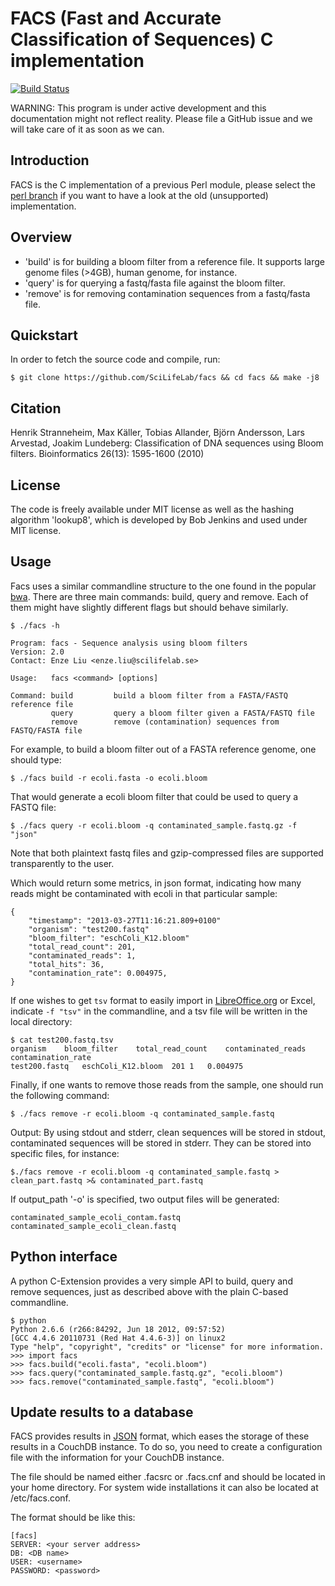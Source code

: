 FACS (Fast and Accurate Classification of Sequences) C implementation
======================================================================

[![Build Status](https://travis-ci.org/SciLifeLab/facs.png?branch=master)](https://travis-ci.org/SciLifeLab/facs)

WARNING: This program is under active development and this documentation might not reflect reality.
Please file a GitHub issue and we will take care of it as soon as we can.

Introduction
------------

FACS is the C implementation of a previous Perl module, please select the
<a href="https://github.com/SciLifeLab/facs/tree/perl">perl branch</a> if
you want to have a look at the old (unsupported) implementation.

Overview
--------

* 'build' is for building a bloom filter from a reference file.
It supports large genome files (>4GB), human genome, for instance.
* 'query' is for querying a fastq/fasta file against the bloom filter.
* 'remove' is for removing contamination sequences from a fastq/fasta file.


Quickstart
----------

In order to fetch the source code and compile, run:

```
$ git clone https://github.com/SciLifeLab/facs && cd facs && make -j8
```


Citation
----------

Henrik Stranneheim, Max Käller, Tobias Allander, Björn Andersson, Lars Arvestad, Joakim Lundeberg: Classification of DNA sequences using Bloom filters. Bioinformatics 26(13): 1595-1600 (2010)


License
----------

The code is freely available under MIT license as well as the hashing algorithm 'lookup8', which is developed by Bob Jenkins and used under MIT license.

Usage
------

Facs uses a similar commandline structure to the one found in the popular <a href="https://github.com/lh3/bwa">bwa</a>.
There are three main commands: build, query and remove. Each of them might have slightly different flags but should
behave similarly.

```
$ ./facs -h

Program: facs - Sequence analysis using bloom filters
Version: 2.0 
Contact: Enze Liu <enze.liu@scilifelab.se>

Usage:   facs <command> [options]

Command: build         build a bloom filter from a FASTA/FASTQ reference file
         query         query a bloom filter given a FASTA/FASTQ file
         remove        remove (contamination) sequences from FASTQ/FASTA file
```

For example, to build a bloom filter out of a FASTA reference genome, one should type:

```
$ ./facs build -r ecoli.fasta -o ecoli.bloom
```

That would generate a ecoli bloom filter that could be used to query a FASTQ file:

```
$ ./facs query -r ecoli.bloom -q contaminated_sample.fastq.gz -f "json"
```

Note that both plaintext fastq files and gzip-compressed files are supported transparently
to the user.

Which would return some metrics, in json format, indicating how many reads might
be contaminated with ecoli in that particular sample:

```
{
    "timestamp": "2013-03-27T11:16:21.809+0100"
    "organism": "test200.fastq"
    "bloom_filter": "eschColi_K12.bloom"
    "total_read_count": 201,
    "contaminated_reads": 1,
    "total_hits": 36,
    "contamination_rate": 0.004975,
}
```

If one wishes to get `tsv` format to easily import in 
<a href="http://www.libreoffice.org/">LibreOffice.org</a> or Excel, indicate
`-f "tsv"` in the commandline, and a tsv file will be written in the local directory:

```
$ cat test200.fastq.tsv
organism    bloom_filter    total_read_count    contaminated_reads  contamination_rate
test200.fastq   eschColi_K12.bloom  201 1   0.004975
```

Finally, if one wants to remove those reads from the sample, one should run the following
command:

```
$ ./facs remove -r ecoli.bloom -q contaminated_sample.fastq
```

Output:
By using stdout and stderr, clean sequences will be stored in stdout, contaminated sequences
will be stored in stderr. They can be stored into specific files, for instance:

```
$./facs remove -r ecoli.bloom -q contaminated_sample.fastq > clean_part.fastq >& contaminated_part.fastq
```

If output_path '-o' is specified, two output files will be generated:

`contaminated_sample_ecoli_contam.fastq`
`contaminated_sample_ecoli_clean.fastq`

Python interface
----------------

A python C-Extension provides a very simple API to build, query and remove sequences,
just as described above with the plain C-based commandline.

```
$ python
Python 2.6.6 (r266:84292, Jun 18 2012, 09:57:52) 
[GCC 4.4.6 20110731 (Red Hat 4.4.6-3)] on linux2
Type "help", "copyright", "credits" or "license" for more information.
>>> import facs
>>> facs.build("ecoli.fasta", "ecoli.bloom")
>>> facs.query("contaminated_sample.fastq.gz", "ecoli.bloom")
>>> facs.remove("contaminated_sample.fastq", "ecoli.bloom")
```

Update results to a database
----------------------------

FACS provides results in [JSON](http://www.json.org/) format, which eases the
storage of these results in a CouchDB instance. To do so, you need to create a
configuration file with the information for your CouchDB instance. 

The file should be named either .facsrc or .facs.cnf and should be located in 
your home directory. For system wide installations it can also be located at
/etc/facs.conf.

The format should be like this:

```
[facs]
SERVER: <your server address>
DB: <DB name>
USER: <username>
PASSWORD: <password>
```
